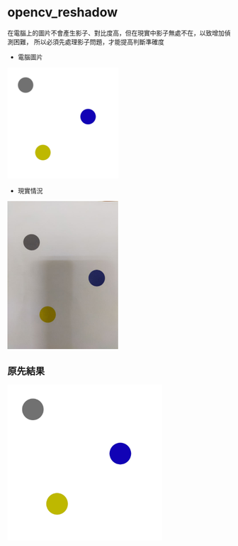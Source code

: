 # opencv_reshadow

在電腦上的圖片不會產生影子、對比度高，但在現實中影子無處不在，以致增加偵測困難，
所以必須先處理影子問題，才能提高判斷準確度

- 電腦圖片
<img src="computer.jpg" width="250" title="hover text">

- 現實情況
<img src="test.jpg" width="250" title="hover text">

## 原先結果
<img src="computer.jpg" width="350" title="hover text">
